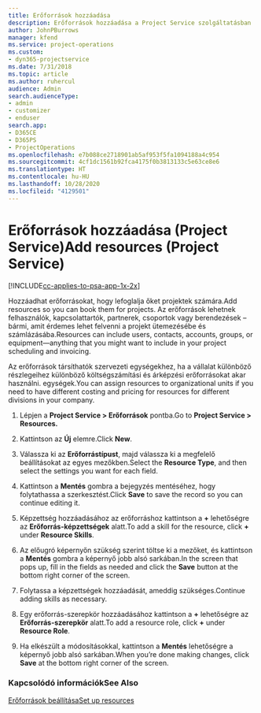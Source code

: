 ```yaml
---
title: Erőforrások hozzáadása
description: Erőforrások hozzáadása a Project Service szolgáltatásban
author: JohnPBurrows
manager: kfend
ms.service: project-operations
ms.custom:
- dyn365-projectservice
ms.date: 7/31/2018
ms.topic: article
ms.author: ruhercul
audience: Admin
search.audienceType:
- admin
- customizer
- enduser
search.app:
- D365CE
- D365PS
- ProjectOperations
ms.openlocfilehash: e7b088ce2718901ab5af953f5fa1094188a4c954
ms.sourcegitcommit: 4cf1dc1561b92fca4175f0b3813133c5e63ce8e6
ms.translationtype: HT
ms.contentlocale: hu-HU
ms.lasthandoff: 10/28/2020
ms.locfileid: "4129501"
---
```

# <a name="add-resources-project-service"></a><span data-ttu-id="3e8e6-103">Erőforrások hozzáadása (Project Service)</span><span class="sxs-lookup"><span data-stu-id="3e8e6-103">Add resources (Project Service)</span></span>

[!INCLUDE[cc-applies-to-psa-app-1x-2x](../includes/cc-applies-to-psa-app-1x-2x.md)]

<span data-ttu-id="3e8e6-104">Hozzáadhat erőforrásokat, hogy lefoglalja őket projektek számára.</span><span class="sxs-lookup"><span data-stu-id="3e8e6-104">Add resources so you can book them for projects.</span></span> <span data-ttu-id="3e8e6-105">Az erőforrások lehetnek felhasználók, kapcsolattartók, partnerek, csoportok vagy berendezések – bármi, amit érdemes lehet felvenni a projekt ütemezésébe és számlázásába.</span><span class="sxs-lookup"><span data-stu-id="3e8e6-105">Resources can include users, contacts, accounts, groups, or equipment—anything that you might want to include in your project scheduling and invoicing.</span></span>  
  
<span data-ttu-id="3e8e6-106">Az erőforrások társíthatók szervezeti egységekhez, ha a vállalat különböző részlegeihez különböző költségszámítási és árképzési erőforrásokat akar használni. egységek.</span><span class="sxs-lookup"><span data-stu-id="3e8e6-106">You can assign resources to organizational units if you need to have different costing and pricing for resources for different divisions in your company.</span></span>  
  
1.  <span data-ttu-id="3e8e6-107">Lépjen a **Project Service > Erőforrások** pontba.</span><span class="sxs-lookup"><span data-stu-id="3e8e6-107">Go to **Project Service > Resources.**</span></span>  
  
2.  <span data-ttu-id="3e8e6-108">Kattintson az **Új** elemre.</span><span class="sxs-lookup"><span data-stu-id="3e8e6-108">Click **New**.</span></span>  
  
3.  <span data-ttu-id="3e8e6-109">Válassza ki az **Erőforrástípust**, majd válassza ki a megfelelő beállításokat az egyes mezőkben.</span><span class="sxs-lookup"><span data-stu-id="3e8e6-109">Select the **Resource Type**, and then select the settings you want for each field.</span></span>  
  
4.  <span data-ttu-id="3e8e6-110">Kattintson a **Mentés** gombra a bejegyzés mentéséhez, hogy folytathassa a szerkesztést.</span><span class="sxs-lookup"><span data-stu-id="3e8e6-110">Click **Save** to save the record so you can continue editing it.</span></span>  
  
5.  <span data-ttu-id="3e8e6-111">Képzettség hozzáadásához az erőforráshoz kattintson a **+** lehetőségre az **Erőforrás-képzettségek** alatt.</span><span class="sxs-lookup"><span data-stu-id="3e8e6-111">To add a skill for the resource, click **+** under **Resource Skills**.</span></span>  
  
6.  <span data-ttu-id="3e8e6-112">Az előugró képernyőn szükség szerint töltse ki a mezőket, és kattintson a **Mentés** gombra a képernyő jobb alsó sarkában.</span><span class="sxs-lookup"><span data-stu-id="3e8e6-112">In the screen that pops up, fill in the fields as needed and click the **Save** button at the bottom right corner of the screen.</span></span>  
  
7.  <span data-ttu-id="3e8e6-113">Folytassa a képzettségek hozzáadását, ameddig szükséges.</span><span class="sxs-lookup"><span data-stu-id="3e8e6-113">Continue adding skills as necessary.</span></span>  
  
8.  <span data-ttu-id="3e8e6-114">Egy erőforrás-szerepkör hozzáadásához kattintson a **+** lehetőségre az **Erőforrás-szerepkör** alatt.</span><span class="sxs-lookup"><span data-stu-id="3e8e6-114">To add a resource role, click **+** under **Resource Role**.</span></span>  
  
9. <span data-ttu-id="3e8e6-115">Ha elkészült a módosításokkal, kattintson a **Mentés** lehetőségre a képernyő jobb alsó sarkában.</span><span class="sxs-lookup"><span data-stu-id="3e8e6-115">When you’re done making changes, click **Save** at the bottom right corner of the screen.</span></span>  
  
### <a name="see-also"></a><span data-ttu-id="3e8e6-116">Kapcsolódó információk</span><span class="sxs-lookup"><span data-stu-id="3e8e6-116">See Also</span></span>  
 [<span data-ttu-id="3e8e6-117">Erőforrások beállítása</span><span class="sxs-lookup"><span data-stu-id="3e8e6-117">Set up resources</span></span>](../psa/set-up-resources.md)
